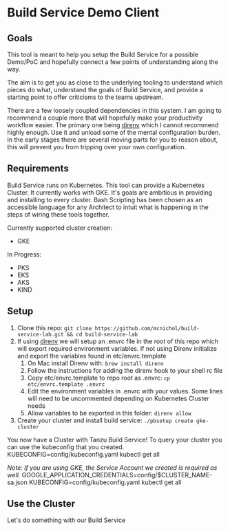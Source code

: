 # Build Service Demo Client

## Goals
This tool is meant to help you setup the Build Service for a possible Demo/PoC and hopefully connect a few points of understanding along the way. 

The aim is to get you as close to the underlying tooling to understand which pieces do what, understand the goals of Build Service, and provide a starting point to offer criticisms to the teams upstream.

There are a few loosely coupled dependencies in this system. I am going to recommend a couple more that will hopefully make your productivity workflow easier. The primary one being [direnv](https://direnv.net/) which I cannot recommend highly enough. Use it and unload some of the mental configuration burden. In the early stages there are several moving parts for you to reason about, this will prevent you from tripping over your own configuration.

## Requirements
Build Service runs on Kubernetes. This tool can provide a Kubernetes Cluster. It currently works with GKE. It's goals are ambitious in providing and installing to every cluster. Bash Scripting has been chosen as an accessible language for any Architect to intuit what is happening in the steps of wiring these tools together.  

Currently supported cluster creation:
- GKE

In Progress:
- PKS
- EKS
- AKS
- KIND

## Setup

1. Clone this repo: `git clone https://github.com/mcnichol/build-service-lab.git && cd build-service-lab`
1. If using [direnv](https://direnv.net/) we will setup an .envrc file in the root of this repo which will export required environment variables. If not using Direnv initialize and export the variables found in etc/envrc.template
    1. On Mac install Direnv with: `brew install direnv`
    1. Follow the instructions for adding the direnv hook to your shell rc file
    1. Copy etc/envrc.template to repo root as .envrc: `cp etc/envrc.template .envrc`
    1. Edit the environment variables in .envrc with your values. Some lines will need to be uncommented depending on Kubernetes Cluster needs
    1. Allow variables to be exported in this folder: `direnv allow` 
1. Create your cluster and install build service: `./pbsetup create gke-cluster`

You now have a Cluster with Tanzu Build Service! To query your cluster you can use the kubeconfig that you created. 
KUBECONFIG=config/kubeconfig.yaml kubectl get all

*Note: If you are using GKE, the Service Account we created is required as well.*
GOOGLE_APPLICATION_CREDENTIALS=config/$CLUSTER_NAME-sa.json KUBECONFIG=config/kubeconfig.yaml kubectl get all

## Use the Cluster
Let's do something with our Build Service
